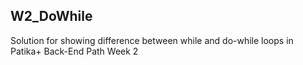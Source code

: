 ## W2_DoWhile

Solution for showing difference between while and do-while loops in Patika+ Back-End Path Week 2
